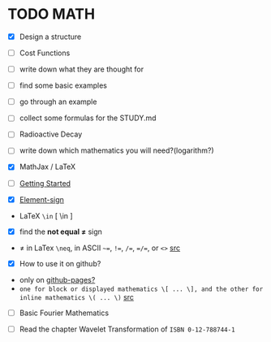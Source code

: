 TODO MATH
=========

- [x] Design a structure

- [ ] Cost Functions
 - [ ] write down what they are thought for
 - [ ] find some basic examples
 - [ ] go through an example
 - [ ] collect some formulas for the STUDY.md

- [ ] Radioactive Decay
 - [ ] write down which mathematics you will need?(logarithm?)

- [x] MathJax / LaTeX
 - [ ] [Getting Started](http://docs.mathjax.org/en/latest/start.html)
 - [x] [Element-sign](https://en.wikipedia.org/wiki/Element_%28mathematics%29)
  - LaTeX `\in` \[ \in \]
 - [x] find the **not equal ≠** sign
  - ≠ in LaTex `\neq`, in ASCII `~=`, `!=`, `/=`, `=/=`, or `<>` [src][not-equal-sign]
 - [x] How to use it on github?
  - only on [github-pages?][mathjax-github-pages]
  - `one for block or displayed mathematics \[ ... \], and the other for inline mathematics \( ... \)` [src][mathjax-github-pages]

- [ ] Basic Fourier Mathematics
 - [ ] Read the chapter Wavelet Transformation of `ISBN 0-12-788744-1`











[not-equal-sign]: https://en.wikipedia.org/wiki/Equals_sign#Not_equal "not equal sign on the english wikipedia article for the equals sign"
[mathjax-github-pages]: https://christopherpoole.github.io/using-mathjax-on-github-pages/ "Using MathJax on Github:Pages"
